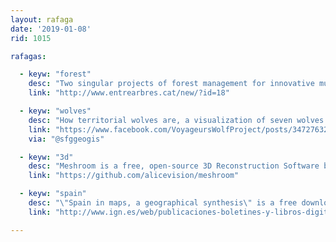 ```yaml
---
layout: rafaga
date: '2019-01-08'
rid: 1015

rafagas:

  - keyw: "forest"
    desc: "Two singular projects of forest management for innovative municipalities that will make them safer and more environmentally aware"
    link: "http://www.entrearbres.cat/new/?id=18"

  - keyw: "wolves"
    desc: "How territorial wolves are, a visualization of seven wolves wanderings"
    link: "https://www.facebook.com/VoyageursWolfProject/posts/347276326097723?__tn__=-R"
    via: "@sfggeogis"

  - keyw: "3d"
    desc: "Meshroom is a free, open-source 3D Reconstruction Software based on the AliceVision Photogrammetric Computer Vision framework"
    link: "https://github.com/alicevision/meshroom"

  - keyw: "spain"
    desc: "\"Spain in maps, a geographical synthesis\" is a free downloadable book with more than 800 maps to understand Spanish history and geography"
    link: "http://www.ign.es/web/publicaciones-boletines-y-libros-digitales#DA-Espana-en-mapas"

---
```

